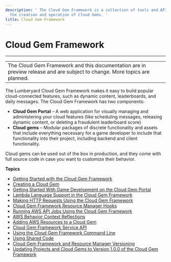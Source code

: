 ```yaml
---
description: ' The Cloud Gem Framework is a collection of tools and APIs that support
  the creation and operation of Cloud Gems. '
title: Cloud Gem Framework
---
```

# Cloud Gem Framework<a name="cloud-canvas-cloud-gem-framework-intro"></a>


****  

|  | 
| --- |
| The Cloud Gem Framework and this documentation are in preview release and are subject to change\. More topics are planned\. | 

The Lumberyard Cloud Gem Framework makes it easy to build popular cloud\-connected features, such as dynamic content, leaderboards, and daily messages\. The Cloud Gem Framework has two components:
+ **Cloud Gem Portal** – A web application for visually managing and administering your cloud features \(like scheduling messages, releasing dynamic content, or deleting a fraudulent leaderboard score\)
+ **Cloud gems** – Modular packages of discrete functionality and assets that include everything necessary for a game developer to include that functionality into their project, including backend and client functionality\.

 Cloud gems can be used out of the box in production, and they come with full source code in case you want to customize their behavior\.

**Topics**
+ [Getting Started with the Cloud Gem Framework](/docs/userguide/cloud-canvas-cgf-getting-started.md)
+ [Creating a Cloud Gem](/docs/userguide/cloud-canvas-cgf-getting-started-create-gem.md)
+ [Getting Started With Game Development on the Cloud Gem Portal](/docs/userguide/cloud-canvas-cgf-cgp-dev-gs.md)
+ [Lambda Language Support in the Cloud Gem Framework](/docs/userguide/cloud-canvas-cgf-lambda-languages.md)
+ [Making HTTP Requests Using the Cloud Gem Framework](/docs/userguide/cloud-canvas-cgf-http-requests.md)
+ [Cloud Gem Framework Resource Manager Hooks](/docs/userguide/cloud-canvas-cloud-gem-framework-ccrm-hooks.md)
+ [Running AWS API Jobs Using the Cloud Gem Framework](/docs/userguide/cloud-canvas-cgf-aws-api-jobs.md)
+ [AWS Behavior Context Reflections](/docs/userguide/cloud-canvas-cgf-aws-behavior-context-reflections.md)
+ [Adding AWS Resources to a Cloud Gem](/docs/userguide/cloud-canvas-cgf-adding-aws-resources.md)
+ [Cloud Gem Framework Service API](/docs/userguide/cloud-canvas-cgf-service-api.md)
+ [Using the Cloud Gem Framework Command Line](/docs/userguide/cloud-canvas-command-line-cgf.md)
+ [Using Shared Code](/docs/userguide/cloud-canvas-cgf-shared-code.md)
+ [Cloud Gem Framework and Resource Manager Versioning](/docs/userguide/cloud-canvas-cgf-rm-versioning.md)
+ [Updating Projects and Cloud Gems to Version 1\.0\.0 of the Cloud Gem Framework](/docs/userguide/cloud-canvas-cgf-updating-projects-gems.md)